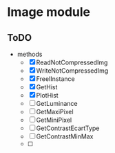 # Image module
## ToDO
* methods
	* [x] ReadNotCompressedImg
	* [x] WriteNotCompressedImg
	* [x] FreeIInstance
	* [x] GetHist
	* [x] PlotHist
	* [ ] GetLuminance
	* [ ] GetMaxiPixel
	* [ ] GetMiniPixel
	* [ ] GetContrastEcartType
	* [ ] GetContrastMinMax
	* [ ] 